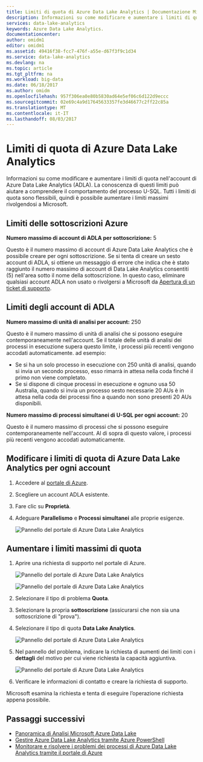 ```yaml
---
title: Limiti di quota di Azure Data Lake Analytics | Documentazione Microsoft
description: Informazioni su come modificare e aumentare i limiti di quota nell'account di Azure Data Lake Analytics (ADLA).
services: data-lake-analytics
keywords: Azure Data Lake Analytics.
documentationcenter: 
author: omidm1
editor: omidm1
ms.assetid: 49416f38-fcc7-476f-a55e-d67f3f9c1d34
ms.service: data-lake-analytics
ms.devlang: na
ms.topic: article
ms.tgt_pltfrm: na
ms.workload: big-data
ms.date: 06/18/2017
ms.author: omidm
ms.openlocfilehash: 957f306ea0e80b5830ad64e5ef06c6d122d9eccc
ms.sourcegitcommit: 02e69c4a9d17645633357fe3d46677c2ff22c85a
ms.translationtype: MT
ms.contentlocale: it-IT
ms.lasthandoff: 08/03/2017
---
```

# <a name="azure-data-lake-analytics-quota-limits"></a>Limiti di quota di Azure Data Lake Analytics

Informazioni su come modificare e aumentare i limiti di quota nell'account di Azure Data Lake Analytics (ADLA). La conoscenza di questi limiti può aiutare a comprendere il comportamento del processo U-SQL. Tutti i limiti di quota sono flessibili, quindi è possibile aumentare i limiti massimi rivolgendosi a Microsoft.

## <a name="azure-subscriptions-limits"></a>Limiti delle sottoscrizioni Azure

**Numero massimo di account di ADLA per sottoscrizione:**  5

 Questo è il numero massimo di account di Azure Data Lake Analytics che è possibile creare per ogni sottoscrizione. Se si tenta di creare un sesto account di ADLA, si ottiene un messaggio di errore che indica che è stato raggiunto il numero massimo di account di Data Lake Analytics consentiti (5) nell'area sotto il nome della sottoscrizione. In questo caso, eliminare qualsiasi account ADLA non usato o rivolgersi a Microsoft da [Apertura di un ticket di supporto](#increase-maximum-quota-limits).

## <a name="adla-account-limits"></a>Limiti degli account di ADLA

**Numero massimo di unità di analisi per account:** 250

Questo è il numero massimo di unità di analisi che si possono eseguire contemporaneamente nell'account. Se il totale delle unità di analisi dei processi in esecuzione supera questo limite, i processi più recenti vengono accodati automaticamente. ad esempio:

* Se si ha un solo processo in esecuzione con 250 unità di analisi, quando si invia un secondo processo, esso rimarrà in attesa nella coda finché il primo non viene completato.
* Se si dispone di cinque processi in esecuzione e ognuno usa 50 Australia, quando si invia un processo sesto necessarie 20 AUs è in attesa nella coda dei processi fino a quando non sono presenti 20 AUs disponibili.

**Numero massimo di processi simultanei di U-SQL per ogni account:** 20

Questo è il numero massimo di processi che si possono eseguire contemporaneamente nell'account. Al di sopra di questo valore, i processi più recenti vengono accodati automaticamente.

## <a name="adjust-adla-quota-limits-per-account"></a>Modificare i limiti di quota di Azure Data Lake Analytics per ogni account

1. Accedere al [portale di Azure](https://portal.azure.com).
2. Scegliere un account ADLA esistente.
3. Fare clic su **Proprietà**.
4. Adeguare **Parallelismo** e **Processi simultanei** alle proprie esigenze.

    ![Pannello del portale di Azure Data Lake Analytics](./media/data-lake-analytics-quota-limits/data-lake-analytics-quota-properties.png)

## <a name="increase-maximum-quota-limits"></a>Aumentare i limiti massimi di quota

1. Aprire una richiesta di supporto nel portale di Azure.

    ![Pannello del portale di Azure Data Lake Analytics](./media/data-lake-analytics-quota-limits/data-lake-analytics-quota-help-support.png)

    ![Pannello del portale di Azure Data Lake Analytics](./media/data-lake-analytics-quota-limits/data-lake-analytics-quota-support-request.png)
2. Selezionare il tipo di problema **Quota**.
3. Selezionare la propria **sottoscrizione** (assicurarsi che non sia una sottoscrizione di "prova").
4. Selezionare il tipo di quota **Data Lake Analytics**.

    ![Pannello del portale di Azure Data Lake Analytics](./media/data-lake-analytics-quota-limits/data-lake-analytics-quota-support-request-basics.png)

5. Nel pannello del problema, indicare la richiesta di aumenti dei limiti con i **dettagli** del motivo per cui viene richiesta la capacità aggiuntiva.

    ![Pannello del portale di Azure Data Lake Analytics](./media/data-lake-analytics-quota-limits/data-lake-analytics-quota-support-request-details.png)

6. Verificare le informazioni di contatto e creare la richiesta di supporto.

Microsoft esamina la richiesta e tenta di eseguire l’operazione richiesta appena possibile.

## <a name="next-steps"></a>Passaggi successivi

* [Panoramica di Analisi Microsoft Azure Data Lake](data-lake-analytics-overview.md)
* [Gestire Azure Data Lake Analytics tramite Azure PowerShell](data-lake-analytics-manage-use-powershell.md)
* [Monitorare e risolvere i problemi dei processi di Azure Data Lake Analytics tramite il portale di Azure](data-lake-analytics-monitor-and-troubleshoot-jobs-tutorial.md)
